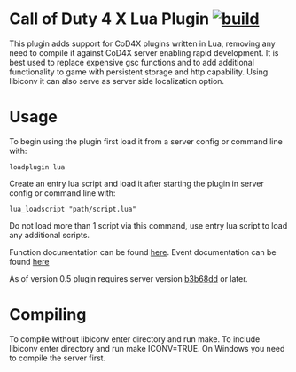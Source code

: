 # Call of Duty 4 X Lua Plugin [![build](https://github.com/leiizko/cod4x_lua_plugin/actions/workflows/build.yml/badge.svg)](https://github.com/leiizko/cod4x_lua_plugin/actions/workflows/build.yml)
This plugin adds support for CoD4X plugins written in Lua, removing any need to compile it against CoD4X server enabling rapid development. It is best used to replace expensive gsc functions and to add additional functionality to game with persistent storage and http capability. Using libiconv it can also serve as server side localization option.

# Usage
To begin using the plugin first load it from a server config or command line with:
```
loadplugin lua
```
Create an entry lua script and load it after starting the plugin in server config or command line with:
```
lua_loadscript "path/script.lua"
```
Do not load more than 1 script via this command, use entry lua script to load any additional scripts.

Function documentation can be found [here](functiondoc.md#function-reference).
Event documentation can be found [here](LuaScripts/examples/events.lua)

As of version 0.5 plugin requires server version [b3b68dd](https://github.com/callofduty4x/CoD4x_Server/commit/b3b68dda2ede9c83c28192ac8973b9bb19265599) or later.

# Compiling
To compile without libiconv enter directory and run make. To include libiconv enter directory and run make ICONV=TRUE. 
On Windows you need to compile the server first.